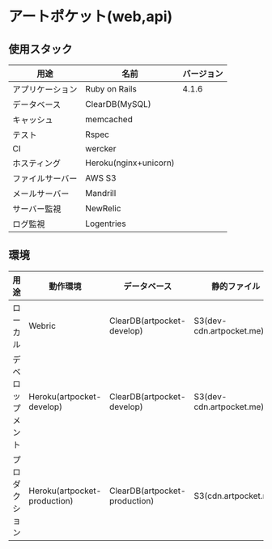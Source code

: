 # アートポケット(web,api)

## 使用スタック
|用途|名前|バージョン|
|---|---|---|
|アプリケーション|Ruby on Rails |4.1.6|
|データベース|ClearDB(MySQL)||
|キャッシュ|memcached||
|テスト|Rspec||
|CI|wercker||
|ホスティング|Heroku(nginx+unicorn)||
|ファイルサーバー|AWS S3||
|メールサーバー|Mandrill||
|サーバー監視|NewRelic||
|ログ監視|Logentries||


## 環境
|用途|動作環境|データベース|静的ファイル|
|---|---|---|---|
|ローカル|Webric|ClearDB(artpocket-develop)|S3(dev-cdn.artpocket.me)|
|デベロップメント|Heroku(artpocket-develop)|ClearDB(artpocket-develop)|S3(dev-cdn.artpocket.me)|
|プロダクション|Heroku(artpocket-production)|ClearDB(artpocket-production)|S3(cdn.artpocket.me)|
